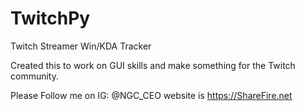 # TwitchPy
Twitch Streamer Win/KDA Tracker

Created this to work on GUI skills and make something for the Twitch community. 

Please Follow me on IG: @NGC_CEO website is https://ShareFire.net

